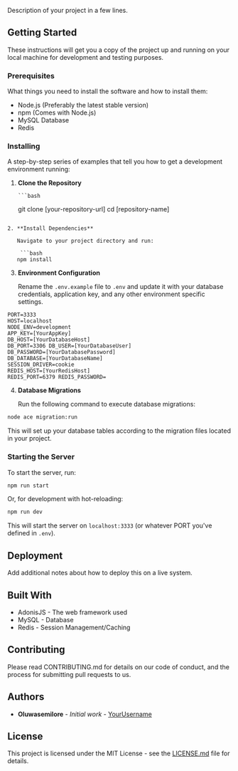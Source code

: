 Description of your project in a few lines.

## Getting Started

These instructions will get you a copy of the project up and running on your local machine for development and testing purposes.

### Prerequisites

What things you need to install the software and how to install them:

- Node.js (Preferably the latest stable version)
- npm (Comes with Node.js)
- MySQL Database
- Redis

### Installing

A step-by-step series of examples that tell you how to get a development environment running:

1.  **Clone the Repository**

        ```bash

    git clone [your-repository-url]
    cd [repository-name]

````

2. **Install Dependencies**

   Navigate to your project directory and run:

    ```bash
   npm install
````

3. **Environment Configuration**

   Rename the `.env.example` file to `.env` and update it with your database credentials, application key, and any other environment specific settings.

```plaintext
PORT=3333
HOST=localhost
NODE_ENV=development
APP_KEY=[YourAppKey]
DB_HOST=[YourDatabaseHost]
DB_PORT=3306 DB_USER=[YourDatabaseUser]
DB_PASSWORD=[YourDatabasePassword]
DB_DATABASE=[YourDatabaseName]
SESSION_DRIVER=cookie
REDIS_HOST=[YourRedisHost]
REDIS_PORT=6379 REDIS_PASSWORD=
```

4. **Database Migrations**

   Run the following command to execute database migrations:

```bash
node ace migration:run
```

This will set up your database tables according to the migration files located in your project.

### Starting the Server

To start the server, run:

```bash
npm run start
```

Or, for development with hot-reloading:

```bash
npm run dev
```

This will start the server on `localhost:3333` (or whatever PORT you've defined in `.env`).

## Deployment

Add additional notes about how to deploy this on a live system.

## Built With

- AdonisJS - The web framework used
- MySQL - Database
- Redis - Session Management/Caching

## Contributing

Please read CONTRIBUTING.md for details on our code of conduct, and the process for submitting pull requests to us.

## Authors

- **Oluwasemilore** - _Initial work_ - [YourUsername](https://github.com/oluwasemilorebadejo)

## License

This project is licensed under the MIT License - see the [LICENSE.md](https://chat.openai.com/c/LICENSE.md) file for details.

